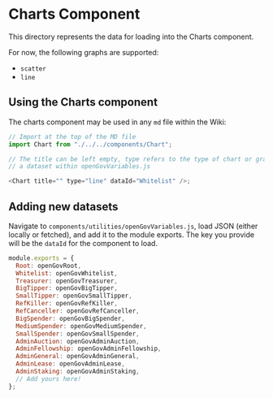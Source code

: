 # Charts Component

This directory represents the data for loading into the Charts component.

For now, the following graphs are supported:

- `scatter`
- `line`

## Using the Charts component

The charts component may be used in any `md` file within the Wiki:

```js
// Import at the top of the MD file
import Chart from "./../../components/Chart";

// The title can be left empty, type refers to the type of chart or graph, and dataId should refer to
// a dataset within openGovVariables.js

<Chart title="" type="line" dataId="Whitelist" />;
```

## Adding new datasets

Navigate to `components/utilities/openGovVariables.js`, load JSON (either locally or fetched), and
add it to the module exports. The key you provide will be the `dataId` for the component to load.

```js
module.exports = {
  Root: openGovRoot,
  Whitelist: openGovWhitelist,
  Treasurer: openGovTreasurer,
  BigTipper: openGovBigTipper,
  SmallTipper: openGovSmallTipper,
  RefKiller: openGovRefKiller,
  RefCanceller: openGovRefCanceller,
  BigSpender: openGovBigSpender,
  MediumSpender: openGovMediumSpender,
  SmallSpender: openGovSmallSpender,
  AdminAuction: openGovAdminAuction,
  AdminFellowship: openGovAdminFellowship,
  AdminGeneral: openGovAdminGeneral,
  AdminLease: openGovAdminLease,
  AdminStaking: openGovAdminStaking,
  // Add yours here!
};
```
